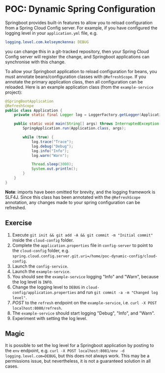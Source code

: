 POC: Dynamic Spring Configuration
=================================

Springboot provides built-in features to allow you to reload configuration from a Spring Cloud Config server. For example, if you have configured the logging level in your `application.yml` file, e.g.
```yml
logging.level.com.kelseymckenna: DEBUG
```
you can change this in a git-tracked repository, then your Spring Cloud Config server will register the change, and Springboot applications can synchronise with this change.

To allow your Springboot application to reload configuration for beans, you must annotate beans/configuration classes with `@RefreshScope`. If you annotate the primary application class, then all configuration can be reloaded. Here is an example application class (from the `example-service` project):

```java
@SpringBootApplication
@RefreshScope
public class Application {
    private static final Logger log = LoggerFactory.getLogger(Application.class);

    public static void main(String[] args) throws InterruptedException {
        SpringApplication.run(Application.class, args);

        while (true) {
            log.trace("Trace");
            log.debug("Debug");
            log.info("Info");
            log.warn("Warn");

            Thread.sleep(3000);
            System.out.println();
        }
    }
}
```

**Note**: imports have been omitted for brevity, and the logging framework is SLF4J. Since this class has been annotated with the `@RefreshScope` annotation, any changes made to your spring configuration can be refreshed.

Exercise
--------
1. Execute `git init && git add -A && git commit -m "Initial commit"` inside the `cloud-config` folder.
2. Complete the `application.properties` file in `config-server` to point to the `cloud-config` folder, e.g. `spring.cloud.config.server.git.uri=/home/poc-dynamic-config/cloud-config`.
3. Launch the `config-service`.
4. Launch the `example-service`.
5. You should see the `example-service` logging "Info" and "Warn", because the log level is `INFO`.
6. Change the logging level to `DEBUG` in `cloud-config/application.properties` and run `git commit -a -m "Changed log level"`.
7. *POST* to the `refresh` endpoint on the `example-service`, i.e. `curl -X POST localhost:8080/refresh`.
8. The `example-service` should start logging "Debug", "Info", and "Warn".
9. Experiment with setting the log level.

Magic
-----
It is possible to set the log level for a Springboot application by posting to the `env` endpoint, e.g. `curl -X POST localhost:8081/env -d logging.level.com=DEBUG`, but this does not always work. This may be a permissions issue, but nevertheless, it is not a guaranteed solution in all cases.
